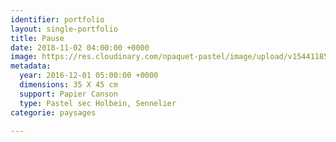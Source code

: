 ```yaml
---
identifier: portfolio
layout: single-portfolio
title: Pause
date: 2018-11-02 04:00:00 +0000
image: https://res.cloudinary.com/npaquet-pastel/image/upload/v1544118507/DSC06731.jpg
metadata:
  year: 2016-12-01 05:00:00 +0000
  dimensions: 35 X 45 cm
  support: Papier Canson
  type: Pastel sec Holbein, Sennelier
categorie: paysages

---
```

